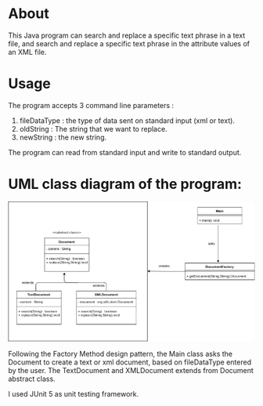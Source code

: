 # About

This Java program can search and replace a specific text phrase in a text file,
and search and replace a specific text phrase in the attribute values of an XML file.

# Usage

The program accepts 3 command line parameters :

1. fileDataType : the type of data sent on standard input (xml or text).
2. oldString : The string that we want to replace.
3. newString : the new string.

The program can read from standard input and write to standard output.

# UML class diagram of the program:

![UML class diagram](diagrams/DocumentFactoryMethod.png)

Following the Factory Method design pattern, the Main class asks the Document to create a text or xml document,
based on fileDataType entered by the user.
The TextDocument and XMLDocument extends from Document abstract class.

I used JUnit 5 as unit testing framework.
